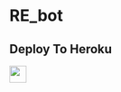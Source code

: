 # RE_bot

## Deploy To Heroku

<a href="https://heroku.com/deploy?template=https://github.com/Martyy2003/Rena">
     <img height="30px" src="https://img.shields.io/badge/Deploy%20To%20Heroku-blueviolet?style=for-the-badge&logo=heroku">
  </a>
